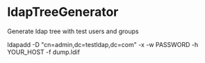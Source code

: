 # ldapTreeGenerator
Generate ldap tree with test users and groups



 ldapadd -D "cn=admin,dc=testldap,dc=com" -x -w PASSWORD -h YOUR_HOST -f dump.ldif
